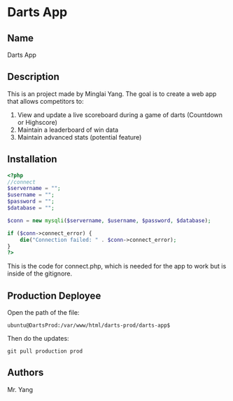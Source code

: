 # Darts App

## Name
Darts App

## Description
This is an project made by Minglai Yang. The goal is to create a web app that allows competitors to:
1) View and update a live scoreboard during a game of darts (Countdown or Highscore)
2) Maintain a leaderboard of win data 
3) Maintain advanced stats (potential feature)

## Installation
```php
<?php
//connect
$servername = "";
$username = "";
$password = "";
$database = "";

$conn = new mysqli($servername, $username, $password, $database);

if ($conn->connect_error) {
    die("Connection failed: " . $conn->connect_error);
}
?>
```
This is the code for connect.php, which is needed for the app to work but is inside of the gitignore.

## Production Deployee
Open the path of the file: 
```
ubuntu@DartsProd:/var/www/html/darts-prod/darts-app$ 
```
Then do the updates:
```
git pull production prod
``` 

## Authors
Mr. Yang
